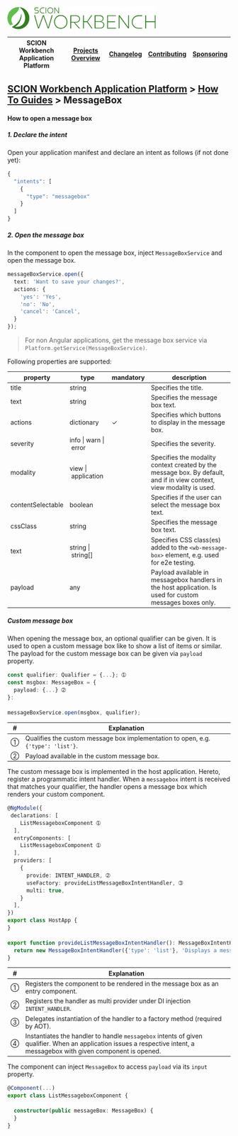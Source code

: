<a href="/docs/site/application-platform/README.md"><img src="/docs/branding/scion-workbench-banner.svg" height="50" alt="SCION Workbench Application Platform"></a>

| SCION Workbench Application Platform | [Projects Overview][menu-projects-overview] | [Changelog][menu-changelog] | [Contributing][menu-contributing] | [Sponsoring][menu-sponsoring] |  
| --- | --- | --- | --- | --- |

## [SCION Workbench Application Platform][menu-home] > [How To Guides][menu-how-to] > MessageBox

#### How to open a message box

##### 1. Declare the intent

Open your application manifest and declare an intent as follows (if not done yet):
  
```javascript
{
  "intents": [
    {
      "type": "messagebox"
    }
  ]
}
```

##### 2. Open the message box

In the component to open the message box, inject `MessageBoxService` and open the message box.

```typescript 
messageBoxService.open({
  text: 'Want to save your changes?',
  actions: {
    'yes': 'Yes',
    'no': 'No',
    'cancel': 'Cancel',
  }
});

```
> For non Angular applications, get the message box service via `Platform.getService(MessageBoxService)`.

Following properties are supported:

|property|type|mandatory|description|
|-|-|-|-|
|title|string||Specifies the title.|
|text|string||Specifies the message box text.|
|actions|dictionary|✓|Specifies which buttons to display in the message box.|
|severity|info&nbsp;\|&nbsp;warn&nbsp;\|&nbsp;error||Specifies the severity.|
|modality|view&nbsp;\|&nbsp;application||Specifies the modality context created by the message box. By default, and if in view context, view modality is used.|
|contentSelectable|boolean||Specifies if the user can select the message box text.|
|cssClass|string||Specifies the message box text.|
|text|string&nbsp;\|&nbsp;string[]||Specifies CSS class(es) added to the  `<wb-message-box>` element, e.g. used for e2e testing.|
|payload|any||Payload available in messagebox handlers in the host application. Is used for custom messages boxes only.|

##### Custom message box

When opening the message box, an optional qualifier can be given. It is used to open a custom message box like to show a list of items or similar. The payload for the custom message box can be given via `payload` property.

```typescript
const qualifier: Qualifier = {...}; ➀
const msgbox: MessageBox = {
  payload: {...} ➁
}:

messageBoxService.open(msgbox, qualifier);
```
|#|Explanation|
|-|-|
|➀|Qualifies the custom message box implementation to open, e.g. `{'type': 'list'}`.|
|➁|Payload available in the custom message box.|


The custom message box is implemented in the host application. Hereto, register a programmatic intent handler. When a `messagebox` intent is received that matches your qualifier, the handler opens a message box which renders your custom component.

```typescript
@NgModule({
 declarations: [
    ListMessageboxComponent ➀
  ],
  entryComponents: [
    ListMessageboxComponent ➀
  ],
  providers: [
    {
      provide: INTENT_HANDLER, ➁
      useFactory: provideListMessageBoxIntentHandler, ➂
      multi: true,
    }
  ],
})
export class HostApp {
}

export function provideListMessageBoxIntentHandler(): MessageBoxIntentHandler { ➃
  return new MessageBoxIntentHandler({'type': 'list'}, 'Displays a messagebox with list content to the user.', ListMessageboxComponent);
}

```
|#|Explanation|
|-|-|
|➀|Registers the component to be rendered in the message box as an entry component.|
|➁|Registers the handler as multi provider under DI injection `INTENT_HANDLER`.|
|➂|Delegates instantiation of the handler to a factory method (required by AOT).|
|➃|Instantiates the handler to handle `messagebox` intents of given qualifier. When an application issues a respective intent, a messagebox with given component is opened.|

The component can inject `MessageBox` to access `payload` via its `input` property.

```typescript
@Component(...)
export class ListMessageboxComponent {

  constructor(public messageBox: MessageBox) {
  }
}
```

[menu-how-to]: /docs/site/application-platform/howto/how-to.md

[menu-home]: /docs/site/application-platform/README.md
[menu-projects-overview]: /docs/site/projects-overview.md
[menu-changelog]: /docs/site/changelog/changelog.md
[menu-contributing]: /CONTRIBUTING.md
[menu-sponsoring]: /docs/site/sponsoring.md
